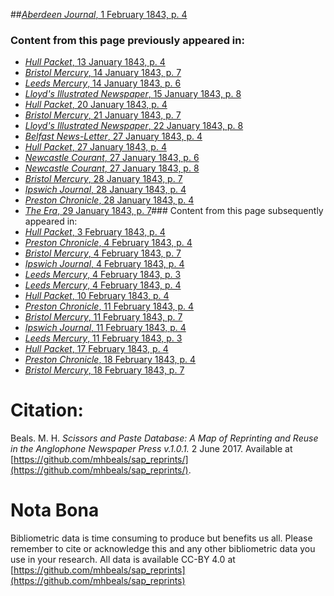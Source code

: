 ##[*Aberdeen Journal*, 1 February 1843, p. 4](https://mhbeals.github.io/sap_html/Aberdeen-Journal/Aberdeen-Journal-1-February-1843-p-4)

### Content from this page previously appeared in:
+ [*Hull Packet*, 13 January 1843, p. 4](https://mhbeals.github.io/sap_html/Hull-Packet/Hull-Packet-13-January-1843-p-4)
+ [*Bristol Mercury*, 14 January 1843, p. 7](https://mhbeals.github.io/sap_html/Bristol-Mercury/Bristol-Mercury-14-January-1843-p-7)
+ [*Leeds Mercury*, 14 January 1843, p. 6](https://mhbeals.github.io/sap_html/Leeds-Mercury/Leeds-Mercury-14-January-1843-p-6)
+ [*Lloyd's Illustrated Newspaper*, 15 January 1843, p. 8](https://mhbeals.github.io/sap_html/Lloyd's-Illustrated-Newspaper/Lloyd's-Illustrated-Newspaper-15-January-1843-p-8)
+ [*Hull Packet*, 20 January 1843, p. 4](https://mhbeals.github.io/sap_html/Hull-Packet/Hull-Packet-20-January-1843-p-4)
+ [*Bristol Mercury*, 21 January 1843, p. 7](https://mhbeals.github.io/sap_html/Bristol-Mercury/Bristol-Mercury-21-January-1843-p-7)
+ [*Lloyd's Illustrated Newspaper*, 22 January 1843, p. 8](https://mhbeals.github.io/sap_html/Lloyd's-Illustrated-Newspaper/Lloyd's-Illustrated-Newspaper-22-January-1843-p-8)
+ [*Belfast News-Letter*, 27 January 1843, p. 4](https://mhbeals.github.io/sap_html/Belfast-News-Letter/Belfast-News-Letter-27-January-1843-p-4)
+ [*Hull Packet*, 27 January 1843, p. 4](https://mhbeals.github.io/sap_html/Hull-Packet/Hull-Packet-27-January-1843-p-4)
+ [*Newcastle Courant*, 27 January 1843, p. 6](https://mhbeals.github.io/sap_html/Newcastle-Courant/Newcastle-Courant-27-January-1843-p-6)
+ [*Newcastle Courant*, 27 January 1843, p. 8](https://mhbeals.github.io/sap_html/Newcastle-Courant/Newcastle-Courant-27-January-1843-p-8)
+ [*Bristol Mercury*, 28 January 1843, p. 7](https://mhbeals.github.io/sap_html/Bristol-Mercury/Bristol-Mercury-28-January-1843-p-7)
+ [*Ipswich Journal*, 28 January 1843, p. 4](https://mhbeals.github.io/sap_html/Ipswich-Journal/Ipswich-Journal-28-January-1843-p-4)
+ [*Preston Chronicle*, 28 January 1843, p. 4](https://mhbeals.github.io/sap_html/Preston-Chronicle/Preston-Chronicle-28-January-1843-p-4)
+ [*The Era*, 29 January 1843, p. 7](https://mhbeals.github.io/sap_html/The-Era/The-Era-29-January-1843-p-7)### Content from this page subsequently appeared in:
+ [*Hull Packet*, 3 February 1843, p. 4](https://mhbeals.github.io/sap_html/Hull-Packet/Hull-Packet-3-February-1843-p-4)
+ [*Preston Chronicle*, 4 February 1843, p. 4](https://mhbeals.github.io/sap_html/Preston-Chronicle/Preston-Chronicle-4-February-1843-p-4)
+ [*Bristol Mercury*, 4 February 1843, p. 7](https://mhbeals.github.io/sap_html/Bristol-Mercury/Bristol-Mercury-4-February-1843-p-7)
+ [*Ipswich Journal*, 4 February 1843, p. 4](https://mhbeals.github.io/sap_html/Ipswich-Journal/Ipswich-Journal-4-February-1843-p-4)
+ [*Leeds Mercury*, 4 February 1843, p. 3](https://mhbeals.github.io/sap_html/Leeds-Mercury/Leeds-Mercury-4-February-1843-p-3)
+ [*Leeds Mercury*, 4 February 1843, p. 4](https://mhbeals.github.io/sap_html/Leeds-Mercury/Leeds-Mercury-4-February-1843-p-4)
+ [*Hull Packet*, 10 February 1843, p. 4](https://mhbeals.github.io/sap_html/Hull-Packet/Hull-Packet-10-February-1843-p-4)
+ [*Preston Chronicle*, 11 February 1843, p. 4](https://mhbeals.github.io/sap_html/Preston-Chronicle/Preston-Chronicle-11-February-1843-p-4)
+ [*Bristol Mercury*, 11 February 1843, p. 7](https://mhbeals.github.io/sap_html/Bristol-Mercury/Bristol-Mercury-11-February-1843-p-7)
+ [*Ipswich Journal*, 11 February 1843, p. 4](https://mhbeals.github.io/sap_html/Ipswich-Journal/Ipswich-Journal-11-February-1843-p-4)
+ [*Leeds Mercury*, 11 February 1843, p. 3](https://mhbeals.github.io/sap_html/Leeds-Mercury/Leeds-Mercury-11-February-1843-p-3)
+ [*Hull Packet*, 17 February 1843, p. 4](https://mhbeals.github.io/sap_html/Hull-Packet/Hull-Packet-17-February-1843-p-4)
+ [*Preston Chronicle*, 18 February 1843, p. 4](https://mhbeals.github.io/sap_html/Preston-Chronicle/Preston-Chronicle-18-February-1843-p-4)
+ [*Bristol Mercury*, 18 February 1843, p. 7](https://mhbeals.github.io/sap_html/Bristol-Mercury/Bristol-Mercury-18-February-1843-p-7)
                    
# Citation: 

Beals. M. H. *Scissors and Paste Database: A Map of Reprinting and Reuse in the Anglophone Newspaper Press v.1.0.1.* 2 June 2017. Available at [https://github.com/mhbeals/sap_reprints/](https://github.com/mhbeals/sap_reprints/). 
                    
# Nota Bona

Bibliometric data is time consuming to produce but benefits us all. Please remember to cite or acknowledge this and any other bibliometric data you use in your research. All data is available CC-BY 4.0 at [https://github.com/mhbeals/sap_reprints](https://github.com/mhbeals/sap_reprints)